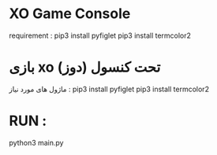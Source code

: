 # XO Game Console

requirement :
pip3 install pyfiglet
pip3 install termcolor2

# بازی xo (دوز) تحت کنسول

ماژول های مورد نیاز :
pip3 install pyfiglet
pip3 install termcolor2

# RUN :
python3 main.py
